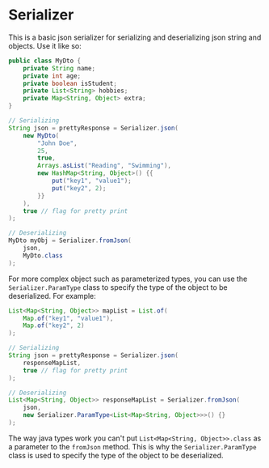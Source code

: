 # Serializer

This is a basic json serializer for serializing and deserializing json string and objects. Use it like so:


```java
public class MyDto {
    private String name;
    private int age;
    private boolean isStudent;
    private List<String> hobbies;
    private Map<String, Object> extra;
}

// Serializing
String json = prettyResponse = Serializer.json(
    new MyDto(
        "John Doe",
        25,
        true,
        Arrays.asList("Reading", "Swimming"),
        new HashMap<String, Object>() {{
            put("key1", "value1");
            put("key2", 2);
        }}
    ),
    true // flag for pretty print
);

// Deserializing
MyDto myObj = Serializer.fromJson(
    json, 
    MyDto.class
);

```


For more complex object such as parameterized types, you can use the `Serializer.ParamType` class to specify the type of the object to be deserialized. For example:

```java
List<Map<String, Object>> mapList = List.of(
    Map.of("key1", "value1"),
    Map.of("key2", 2)
);

// Serializing
String json = prettyResponse = Serializer.json(
    responseMapList,
    true // flag for pretty print
);

// Deserializing
List<Map<String, Object>> responseMapList = Serializer.fromJson(
    json, 
    new Serializer.ParamType<List<Map<String, Object>>>() {}
);

```

The way java types work you can't put `List<Map<String, Object>>.class` as a parameter to the `fromJson` method. This is why the `Serializer.ParamType` class is used to specify the type of the object to be deserialized.